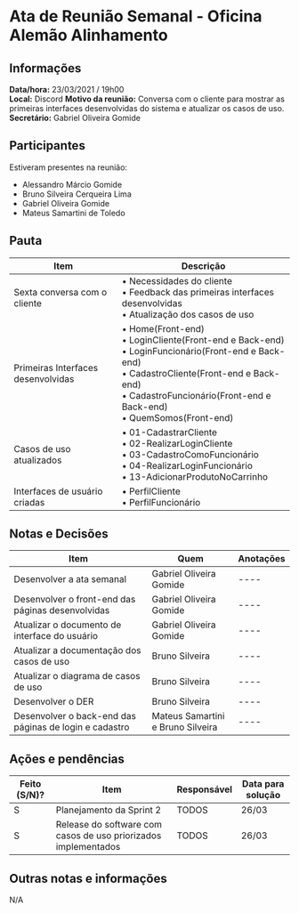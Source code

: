 # Ata de Reunião Semanal - Oficina Alemão Alinhamento

## Informações
**Data/hora:** 23/03/2021 / 19h00  
**Local:** Discord
**Motivo da reunião:** Conversa com o cliente para mostrar as primeiras interfaces desenvolvidas do sistema e atualizar os casos de uso.
**Secretário:** Gabriel Oliveira Gomide 

## Participantes
Estiveram presentes na reunião:
- Alessandro Márcio Gomide
- Bruno Silveira Cerqueira Lima
- Gabriel Oliveira Gomide
- Mateus Samartini de Toledo

## Pauta

Item | Descrição
---- | ----
Sexta conversa com o cliente | • Necessidades do cliente <br> • Feedback das primeiras interfaces desenvolvidas <br> • Atualização dos casos de uso <br> 
Primeiras Interfaces desenvolvidas | • Home(Front-end) <br> • LoginCliente(Front-end e Back-end) <br> • LoginFuncionário(Front-end e Back-end) <br> • CadastroCliente(Front-end e Back-end) <br> • CadastroFuncionário(Front-end e Back-end) <br> • QuemSomos(Front-end) <br> 
Casos de uso atualizados | • 01-CadastrarCliente <br> • 02-RealizarLoginCliente <br> • 03-CadastroComoFuncionário <br> • 04-RealizarLoginFuncionário <br> • 13-AdicionarProdutoNoCarrinho <br>  
Interfaces de usuário criadas |  • PerfilCliente <br> • PerfilFuncionário <br> 



## Notas e Decisões
Item | Quem | Anotações 
---- | -------- | ----
Desenvolver a ata semanal | Gabriel Oliveira Gomide | ---- 
Desenvolver o front-end das páginas desenvolvidas | Gabriel Oliveira Gomide | ----
Atualizar o documento de interface do usuário | Gabriel Oliveira Gomide | ---- 
Atualizar a documentação dos casos de uso | Bruno Silveira | ----
Atualizar o diagrama de casos de uso | Bruno Silveira | ----
Desenvolver o DER | Bruno Silveira | ----
Desenvolver o back-end das páginas de login e cadastro | Mateus Samartini e Bruno Silveira | ----

## Ações e pendências
Feito (S/N)? | Item | Responsável | Data para solução 
---- | -------- | -------- | ----
S | Planejamento da Sprint 2 | TODOS | 26/03 
S | Release do software com casos de uso priorizados implementados | TODOS | 26/03 

## Outras notas e informações
N/A
